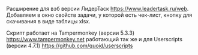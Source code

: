 Расширение для вэб версии ЛидерТаск https://www.leadertask.ru/web.
Добавляем в окно свойств задачи, у которой есть чек-лист, кнопку для скачивания в виде таблицы xlsx.

Скрипт работает на Tampermonkey (версии 5.3.3) https://www.tampermonkey.net работающий так же и для Userscripts (версии 4.7.1) https://github.com/quoid/userscripts
